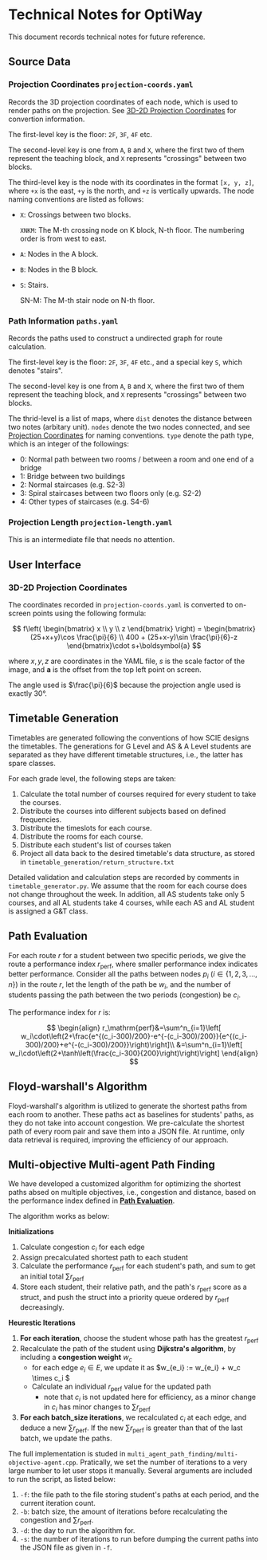 # Technical Notes for OptiWay

This document records technical notes for future reference.

## Source Data

### Projection Coordinates `projection-coords.yaml`

Records the 3D projection coordinates of each node, which is used to render paths on the projection. See [3D-2D Projection Coordinates](#3d-2d-projection-coordinates) for convertion information.

The first-level key is the floor: `2F`, `3F`, `4F` etc.

The second-level key is one from `A`, `B` and `X`, where the first two of them represent the teaching block, and `X` represents "crossings" between two blocks.

The third-level key is the node with its coordinates in the format `[x, y, z]`, where `+x` is the east, `+y` is the north, and `+z` is vertically upwards. The node naming conventions are listed as follows:
- `X`: Crossings between two blocks.
 
    `XNKM`: The M-th crossing node on K block, N-th floor. The numbering order is from west to east.
- `A`: Nodes in the A block.
- `B`: Nodes in the B block.
- `S`: Stairs.

  SN-M: The M-th stair node on N-th floor.

### Path Information `paths.yaml`

Records the paths used to construct a undirected graph for route calculation.

The first-level key is the floor: `2F`, `3F`, `4F` etc., and a special key `S`, which denotes "stairs".

The second-level key is one from `A`, `B` and `X`, where the first two of them represent the teaching block, and `X` represents "crossings" between two blocks.

The thrid-level is a list of maps, where `dist` denotes the distance between two notes (arbitary unit). `nodes` denote the two nodes connected, and see [Projection Coordinates](#projection-coordinates-projection-coordsyaml) for naming conventions. `type` denote the path type, which is an integer of the followings:

- 0: Normal path between two rooms / between a room and one end of a bridge
- 1: Bridge between two buildings
- 2: Normal staircases (e.g. S2-3)
- 3: Spiral staircases between two floors only (e.g. S2-2)
- 4: Other types of staircases (e.g. S4-6)

### Projection Length `projection-length.yaml`

This is an intermediate file that needs no attention.

## User Interface

### 3D-2D Projection Coordinates

The coordinates recorded in `projection-coords.yaml` is converted to on-screen points using the following formula:

$$
f\left( \begin{bmatrix}
x \\
y \\
z
\end{bmatrix} \right) = \begin{bmatrix}
(25+x+y)\cos \frac{\pi}{6} \\
400 + (25+x-y)\sin \frac{\pi}{6}-z
\end{bmatrix}\cdot s+\boldsymbol{a}
$$

where $x, y, z$ are coordinates in the YAML file, $s$ is the scale factor of the image, and $\boldsymbol{a}$ is the offset from the top left point on screen.

The angle used is $\frac{\pi}{6}$ because the projection angle used is exactly $30°$.

## Timetable Generation

Timetables are generated following the conventions of how SCIE designs the timetables. The generations for G Level and AS & A Level students are separated as they have different timetable structures, i.e., the latter has spare classes.

For each grade level, the following steps are taken:
1. Calculate the total number of courses required for every student to take the courses.
2. Distribute the courses into different subjects based on defined frequencies.
3. Distribute the timeslots for each course.
4. Distribute the rooms for each course.
5. Distribute each student's list of courses taken
6. Project all data back to the desired timetable's data structure, as stored in `timetable_generation/return_structure.txt`

Detailed validation and calculation steps are recorded by comments in `timetable_generator.py`. We assume that the room for each course does not change throughout the week. In addition, all AS students take only 5 courses, and all AL students take 4 courses, while each AS and AL student is assigned a G&T class.


## Path Evaluation

For each route $r$ for a student between two specific periods, we give the route a performance index $r_\mathrm{perf}$, where smaller performance index indicates better performance. Consider all the paths between nodes $p_i\ (i\in\{1, 2, 3, \dots, n\})$ in the route $r$, let the length of the path be $w_i$, and the number of students passing the path between the two periods (congestion) be $c_i$.

The performance index for $r$ is:

$$
\begin{align}
r_\mathrm{perf}&=\sum^n_{i=1}\left[ w_i\cdot\left(2+\frac{e^{(c_i-300)/200}-e^{-(c_i-300)/200}}{e^{(c_i-300)/200}+e^{-(c_i-300)/200}}\right)\right]\\
&=\sum^n_{i=1}\left[ w_i\cdot\left(2+\tanh\left(\frac{c_i-300}{200}\right)\right)\right]
\end{align}
$$

## Floyd-warshall's Algorithm

Floyd-warshall's algorithm is utilized to generate the shortest paths from each room to another. These paths act as baselines for students' paths, as they do not take into account congestion. We pre-calculate the shortest path of every room pair and save them into a JSON file. At runtime, only data retrieval is required, improving the efficiency of our approach.


## Multi-objective Multi-agent Path Finding

We have developed a customized algorithm for optimizing the shortest paths absed on multiple objectives, i.e., congestion and distance, based on the performance index defined in [**Path Evaluation**](#path-evaluation). 

The algorithm works as below:

 **Initializations**
 
1. Calculate congestion $c_i$ for each edge
2. Assign precalculated shortest path to each student
3. Calculate the performance $r_\text{perf}$ for each student's path, and sum to get an initial total $\sum r_\text{perf}$
4. Store each student, their relative path, and the path's $r_\text{perf}$ score as a struct, and push the struct into a priority queue ordered by $r_\text{perf}$ decreasingly.

**Heurestic Iterations**

1. **For each iteration**, choose the student whose path has the greatest $r_\text{perf}$ 
2.  Recalculate the path of the student using **Dijkstra's algorithm**, by including a **congestion weight** $w_c$
    - for each edge $e_i \in E$, we update it as $w_{e_i} := w_{e_i} + w_c \times c_i  $
    - Calculate an individual $r_\text{perf}$ value for the updated path
      - note that $c_i$ is not updated here for efficiency, as a minor change in $c_i$ has minor changes to $\sum r_\text{perf}$
3. **For each batch_size iterations**, we recalculated $c_i$ at each edge, and deduce a new $\sum r_\text{perf}$. If the new $\sum r_\text{perf}$ is greater than that of the last batch, we update the paths.

The full implementation is studed in `multi_agent_path_finding/multi-objective-agent.cpp`. Pratically, we set the number of iterations to a very large number to let user stops it manually. Several arguments are included to run the script, as listed below:

1. `-f`: the file path to the file storing student's paths at each period, and the current iteration count.
2. `-b`: batch size, the amount of iterations before recalculating the congestion and $\sum r_\text{perf}$.
3. `-d`: the day to run the algorithm for.
4. `-s`: the number of iterations to run before dumping the current paths into the JSON file as given in `-f`.